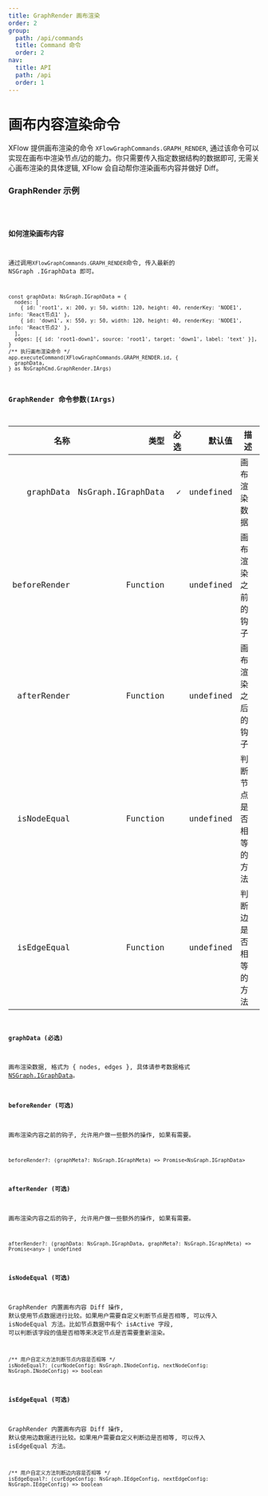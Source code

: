 ```yaml
---
title: GraphRender 画布渲染
order: 2
group:
  path: /api/commands
  title: Command 命令
  order: 2
nav:
  title: API
  path: /api
  order: 1
---
```


# 画布内容渲染命令

XFlow 提供画布渲染的命令 `XFlowGraphCommands.GRAPH_RENDER`, 通过该命令可以实现在画布中渲染节点/边的能力。你只需要传入指定数据结构的数据即可, 无需关心画布渲染的具体逻辑, XFlow 会自动帮你渲染画布内容并做好 Diff。

### GraphRender 示例

<code src="./demos/index.tsx" />

### 如何渲染画布内容

通过调用`XFlowGraphCommands.GRAPH_RENDER`命令, 传入最新的 NSGraph
.IGraphData 即可。

```tsx | pure
const graphData: NsGraph.IGraphData = {
  nodes: [
    { id: 'root1', x: 200, y: 50, width: 120, height: 40, renderKey: 'NODE1', info: 'React节点1' },
    { id: 'down1', x: 550, y: 50, width: 120, height: 40, renderKey: 'NODE1', info: 'React节点2' },
  ],
  edges: [{ id: 'root1-down1', source: 'root1', target: 'down1', label: 'text' }],
}
/** 执行画布渲染命令 */
app.executeCommand(XFlowGraphCommands.GRAPH_RENDER.id, {
  graphData,
} as NsGraphCmd.GraphRender.IArgs)
```

### GraphRender 命令参数(IArgs)

|         名称 |               类型 | 必选 |    默认值 | 描述                   |
| -----------: | -----------------: | ---: | --------: | ---------------------- |
|    graphData | NsGraph.IGraphData |    ✓ | undefined | 画布渲染数据           |
| beforeRender |           Function |      | undefined | 画布渲染之前的钩子     |
|  afterRender |           Function |      | undefined | 画布渲染之后的钩子     |
|  isNodeEqual |           Function |      | undefined | 判断节点是否相等的方法 |
|  isEdgeEqual |           Function |      | undefined | 判断边是否相等的方法   |

#### graphData (必选)

画布渲染数据, 格式为 { nodes, edges }, 具体请参考数据格式 [NSGraph.IGraphData](/docs/api/interface#inodeconfig)。

#### beforeRender (可选)

画布渲染内容之前的钩子, 允许用户做一些额外的操作, 如果有需要。

```tsx | pure
beforeRender?: (graphMeta?: NsGraph.IGraphMeta) => Promise<NsGraph.IGraphData>
```

#### afterRender (可选)

画布渲染内容之后的钩子, 允许用户做一些额外的操作, 如果有需要。

```tsx | pure
afterRender?: (graphData: NsGraph.IGraphData, graphMeta?: NsGraph.IGraphMeta) => Promise<any> | undefined
```

#### isNodeEqual (可选)

GraphRender 内置画布内容 Diff 操作, 默认使用节点数据进行比较。如果用户需要自定义判断节点是否相等, 可以传入 isNodeEqual 方法。比如节点数据中有个 isActive 字段, 可以判断该字段的值是否相等来决定节点是否需要重新渲染。

```tsx | pure
/** 用户自定义方法判断节点内容是否相等 */
isNodeEqual?: (curNodeConfig: NsGraph.INodeConfig, nextNodeConfig: NsGraph.INodeConfig) => boolean
```

#### isEdgeEqual (可选)

GraphRender 内置画布内容 Diff 操作, 默认使用边数据进行比较。如果用户需要自定义判断边是否相等, 可以传入 isEdgeEqual 方法。

```tsx | pure
/** 用户自定义方法判断边内容是否相等 */
isEdgeEqual?: (curEdgeConfig: NsGraph.IEdgeConfig, nextEdgeConfig: NsGraph.IEdgeConfig) => boolean
```
